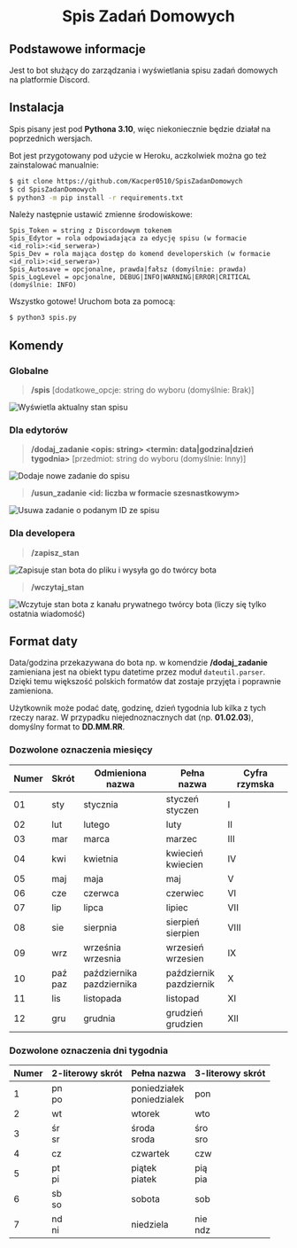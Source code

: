 <h1 align="center">Spis Zadań Domowych</h1>

## Podstawowe informacje
Jest to bot służący do zarządzania i wyświetlania spisu zadań domowych na platformie Discord.

## Instalacja
Spis pisany jest pod **Pythona 3.10**, więc niekoniecznie będzie działał na poprzednich wersjach.

Bot jest przygotowany pod użycie w Heroku, aczkolwiek można go też zainstalować manualnie:
```sh
$ git clone https://github.com/Kacper0510/SpisZadanDomowych
$ cd SpisZadanDomowych
$ python3 -m pip install -r requirements.txt
```

Należy następnie ustawić zmienne środowiskowe:
```
Spis_Token = string z Discordowym tokenem
Spis_Edytor = rola odpowiadająca za edycję spisu (w formacie <id_roli>:<id_serwera>)
Spis_Dev = rola mająca dostęp do komend developerskich (w formacie <id_roli>:<id_serwera>)
Spis_Autosave = opcjonalne, prawda|fałsz (domyślnie: prawda)
Spis_LogLevel = opcjonalne, DEBUG|INFO|WARNING|ERROR|CRITICAL (domyślnie: INFO)
```

Wszystko gotowe! Uruchom bota za pomocą:
```sh
$ python3 spis.py
```

## Komendy

### Globalne

> **/spis** [dodatkowe_opcje: string do wyboru (domyślnie: Brak)]

![Wyświetla aktualny stan spisu](https://cdn.discordapp.com/attachments/931884001680031754/938780030874583060/unknown.png)

### Dla edytorów

> **/dodaj_zadanie <opis: string> <termin: data|godzina|dzień tygodnia>** [przedmiot: string do wyboru (domyślnie: Inny)]

![Dodaje nowe zadanie do spisu](https://cdn.discordapp.com/attachments/931884001680031754/938780752382918666/unknown.png)

> **/usun_zadanie <id: liczba w formacie szesnastkowym>**

![Usuwa zadanie o podanym ID ze spisu](https://cdn.discordapp.com/attachments/931884001680031754/938165033106538526/unknown.png)

### Dla developera

> **/zapisz_stan**

![Zapisuje stan bota do pliku i wysyła go do twórcy bota](https://cdn.discordapp.com/attachments/931884001680031754/938781136576999535/unknown.png)

> **/wczytaj_stan**

![Wczytuje stan bota z kanału prywatnego twórcy bota (liczy się tylko ostatnia wiadomość)](https://cdn.discordapp.com/attachments/931884001680031754/938785280188620800/unknown.png)

## Format daty

Data/godzina przekazywana do bota np. w komendzie **/dodaj_zadanie** zamieniana jest na obiekt typu datetime przez moduł `dateutil.parser`.
Dzięki temu większość polskich formatów dat zostaje przyjęta i poprawnie zamieniona.

Użytkownik może podać datę, godzinę, dzień tygodnia lub kilka z tych rzeczy naraz.
W przypadku niejednoznacznych dat (np. **01.02.03**), domyślny format to **DD.MM.RR**.

### Dozwolone oznaczenia miesięcy

| Numer | Skrót       | Odmieniona nazwa              | Pełna nazwa                 | Cyfra rzymska |
|-------|-------------|-------------------------------|-----------------------------|---------------|
| 01    | sty         | stycznia                      | styczeń<br/>styczen         | I             |
| 02    | lut         | lutego                        | luty                        | II            |
| 03    | mar         | marca                         | marzec                      | III           |
| 04    | kwi         | kwietnia                      | kwiecień<br/>kwiecien       | IV            |
| 05    | maj         | maja                          | maj                         | V             |
| 06    | cze         | czerwca                       | czerwiec                    | VI            |
| 07    | lip         | lipca                         | lipiec                      | VII           |
| 08    | sie         | sierpnia                      | sierpień<br/>sierpien       | VIII          |
| 09    | wrz         | września<br/>wrzesnia         | wrzesień<br/>wrzesien       | IX            |
| 10    | paź<br/>paz | października<br/>pazdziernika | październik<br/>pazdziernik | X             |
| 11    | lis         | listopada                     | listopad                    | XI            |
| 12    | gru         | grudnia                       | grudzień<br/>grudzien       | XII           |

### Dozwolone oznaczenia dni tygodnia

| Numer | 2-literowy skrót | Pełna nazwa                   | 3-literowy skrót |
|-------|------------------|-------------------------------|------------------|
| 1     | pn<br/>po        | poniedziałek<br/>poniedzialek | pon              |
| 2     | wt               | wtorek                        | wto              |
| 3     | śr<br/>sr        | środa<br/>sroda               | śro<br/>sro      |
| 4     | cz               | czwartek                      | czw              |
| 5     | pt<br/>pi        | piątek<br/>piatek             | pią<br/>pia      |
| 6     | sb<br/>so        | sobota                        | sob              |
| 7     | nd<br/>ni        | niedziela                     | nie<br/>ndz      |
